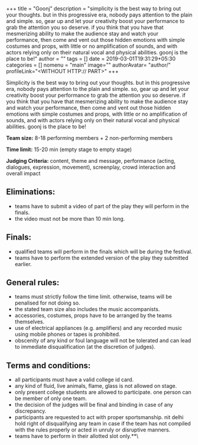 +++
title = "Goonj"
description = "simplicity is the best way to bring out your thoughts. but in this progressive era, nobody pays attention to the plain and simple. so, gear up and let your creativity boost your performance to grab the attention you so deserve. if you think that you have that mesmerizing ability to make the audience stay and watch your performance, then come and vent out those hidden emotions with simple costumes and props, with little or no amplification of sounds, and with actors relying only on their natural vocal and physical abilities. goonj is the place to be!"
author = ""
tags = []
date = 2019-03-01T19:31:29+05:30
categories = []
nomenu = "main"
image="<BACKGROUND IMAGE FOR YOUR POST>"
authorAvatar= "author/<YOUR AVATAR>"
profileLink="<WITHOUT HTTP:// PART>"
+++

Simplicity is the best way to bring out your thoughts. but in this progressive era, nobody pays attention to the plain and simple. so, gear up and let your creativity boost your performance to grab the attention you so deserve. if you think that you have that mesmerizing ability to make the audience stay and watch your performance, then come and vent out those hidden emotions with simple costumes and props, with little or no amplification of sounds, and with actors relying only on their natural vocal and physical abilities. goonj is the place to be!

**Team size:** 8-18 performing members + 2 non-performing members

**Time limit:** 15-20 min (empty stage to empty stage)

**Judging Criteria:** content, theme and message, performance (acting,
dialogues, expression, movement), screenplay, crowd interaction and
overall impact

## Eliminations:

-   teams have to submit a video of part of the play they will perform in the finals.
-   the video must not be more than 10 min long.

## Finals:

-   qualified teams will perform in the finals which will be during the festival.
-   teams have to perform the extended version of the play they submitted earlier.

## General rules:

-   teams must strictly follow the time limit. otherwise, teams will be penalised for not doing so.
-   the stated team size also includes the music accompanists.
-   accessories, costumes, props have to be arranged by the teams themselves.
-   use of electrical appliances (e.g. amplifiers) and any recorded music using mobile phones or tapes is prohibited.
-   obscenity of any kind or foul language will not be tolerated and can lead to immediate disqualification (at the discretion of judges).

## Terms and conditions:

-   all participants must have a valid college id card.
-   any kind of fluid, live animals, flame, glass is not allowed on stage.
-   only present college students are allowed to participate. one person can be member of only one team.
-   the decision of the judges will be final and binding in case of any discrepancy.
-   participants are requested to act with proper sportsmanship. nit delhi hold right of disqualifying any team in case if the team has not compiled with the rules properly or acted in unruly or disruptive manners.
-   teams have to perform in their allotted slot only.**\
 
